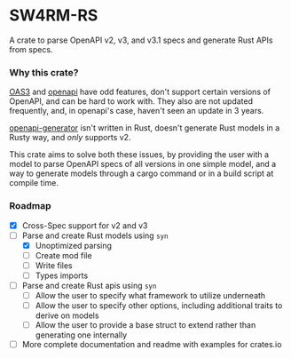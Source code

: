 # SW4RM-RS

A crate to parse OpenAPI v2, v3, and v3.1 specs and generate Rust APIs from specs.

### Why this crate?
[OAS3](https://github.com/x52dev/oas3-rs) and [openapi](https://github.com/softprops/openapi) have odd features, don't 
support certain versions of OpenAPI, and can be hard to work with. They also are not updated frequently, and, in
openapi's case, haven't seen an update in 3 years.

[openapi-generator](https://github.com/OpenAPITools/openapi-generator) isn't written in Rust, doesn't generate Rust
models in a Rusty way, and _only_ supports v2.

This crate aims to solve both these issues, by providing the user with a model to parse OpenAPI specs of all versions
in one simple model, and a way to generate models through a cargo command or in a build script at compile time.

### Roadmap
- [x] Cross-Spec support for v2 and v3
- [ ] Parse and create Rust models using `syn`
  - [x] Unoptimized parsing
  - [ ] Create mod file
  - [ ] Write files
  - [ ] Types imports
- [ ] Parse and create Rust apis using `syn`
  - [ ] Allow the user to specify what framework to utilize underneath
  - [ ] Allow the user to specify other options, including additional traits to derive on models
  - [ ] Allow the user to provide a base struct to extend rather than generating one internally
- [ ] More complete documentation and readme with examples for crates.io